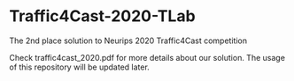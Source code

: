 # Traffic4Cast-2020-TLab
The 2nd place solution to Neurips 2020 Traffic4Cast competition

Check traffic4cast_2020.pdf for more details about our solution. The usage of this repository will be updated later. 
